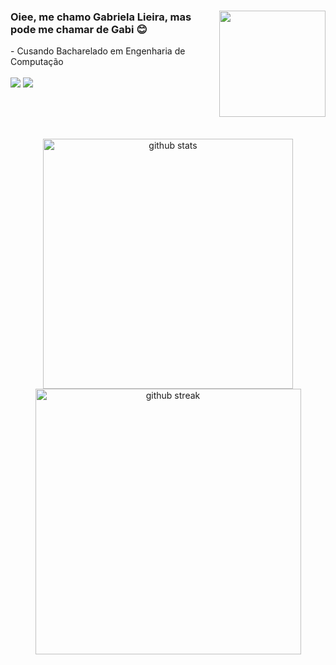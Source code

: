 <div>
  <img src="https://i.pinimg.com/originals/16/89/5b/16895b231b6da505e2e4acef02a3c1fe.gif" widht="auto" height="170px" align="right"/>
  <h3>Oiee, me chamo Gabriela Lieira, mas pode me chamar de Gabi 😊</h3>
  - Cusando Bacharelado em Engenharia de Computação
  <br><br>
  <a href="https://instagram.com/glieira" target="_blank"><img src="https://img.shields.io/badge/-Instagram-D83A7C?style=for-the-badge&logo=instagram&logoColor=white" target="_blank"></a>
  <a href="https://www.linkedin.com/in/glieira/" target="_blank"><img src="https://img.shields.io/badge/-LinkedIn-%230077B5?style=for-the-badge&logo=linkedin&logoColor=white" target="_blank"></a> 
</div>

<br><br><br>
<div align="center">
  <img src="https://github-readme-stats.vercel.app/api?username=g-lieira&show_icons=true&theme=radical&hide_border=true" alt="github stats" width="400">
  <img src="https://github-readme-streak-stats.herokuapp.com/?user=g-lieira&theme=radical&hide_border=true" alt="github streak" width="425"/>
  
</div>





